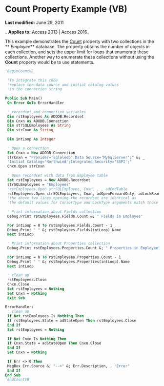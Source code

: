 
# Count Property Example (VB)

 **Last modified:** June 29, 2011

 _ **Applies to:** Access 2013 | Access 2016_

This example demonstrates the [Count](b59f9581-ffd1-471d-44fa-3c1bb812e140.md) property with two collections in the ** _Employee_** database. The property obtains the number of objects in each collection, and sets the upper limit for loops that enumerate these collections. Another way to enumerate these collections without using the **Count** property would be to use statements.




```vb
'BeginCountVB 
 
 'To integrate this code 
 'replace the data source and initial catalog values 
 'in the connection string 
 
Public Sub Main() 
 On Error GoTo ErrorHandler 
 
 ' recordset and connection variables 
 Dim rstEmployees As ADODB.Recordset 
 Dim Cnxn As ADODB.Connection 
 Dim strSQLEmployees As String 
 Dim strCnxn As String 
 
 Dim intLoop As Integer 
 
 ' Open a connection 
 Set Cnxn = New ADODB.Connection 
 strCnxn = "Provider='sqloledb';Data Source='MySqlServer';" &; _ 
 "Initial Catalog='Northwind';Integrated Security='SSPI';" 
 Cnxn.Open strCnxn 
 
 ' Open recordset with data from Employee table 
 Set rstEmployees = New ADODB.Recordset 
 strSQLEmployees = "Employees" 
 'rstEmployees.Open strSQLEmployee, Cnxn, , , adCmdTable 
 rstEmployees.Open strSQLEmployees, Cnxn, adOpenForwardOnly, adLockReadOnly, adCmdTable 
 'the above two lines opening the recordset are identical as 
 'the default values for CursorType and LockType arguments match those specified 
 
 ' Print information about Fields collection 
 Debug.Print rstEmployees.Fields.Count &; " Fields in Employee" 
 
 For intLoop = 0 To rstEmployees.Fields.Count - 1 
 Debug.Print " " &; rstEmployees.Fields(intLoop).Name 
 Next intLoop 
 
 ' Print information about Properties collection 
 Debug.Print rstEmployees.Properties.Count &; " Properties in Employee" 
 
 For intLoop = 0 To rstEmployees.Properties.Count - 1 
 Debug.Print " " &; rstEmployees.Properties(intLoop).Name 
 Next intLoop 
 
 ' clean up 
 rstEmployees.Close 
 Cnxn.Close 
 Set rstEmployees = Nothing 
 Set Cnxn = Nothing 
 Exit Sub 
 
ErrorHandler: 
 ' clean up 
 If Not rstEmployees Is Nothing Then 
 If rstEmployees.State = adStateOpen Then rstEmployees.Close 
 End If 
 Set rstEmployees = Nothing 
 
 If Not Cnxn Is Nothing Then 
 If Cnxn.State = adStateOpen Then Cnxn.Close 
 End If 
 Set Cnxn = Nothing 
 
 If Err <> 0 Then 
 MsgBox Err.Source &; "-->" &; Err.Description, , "Error" 
 End If 
End Sub 
'EndCountVB 

```

